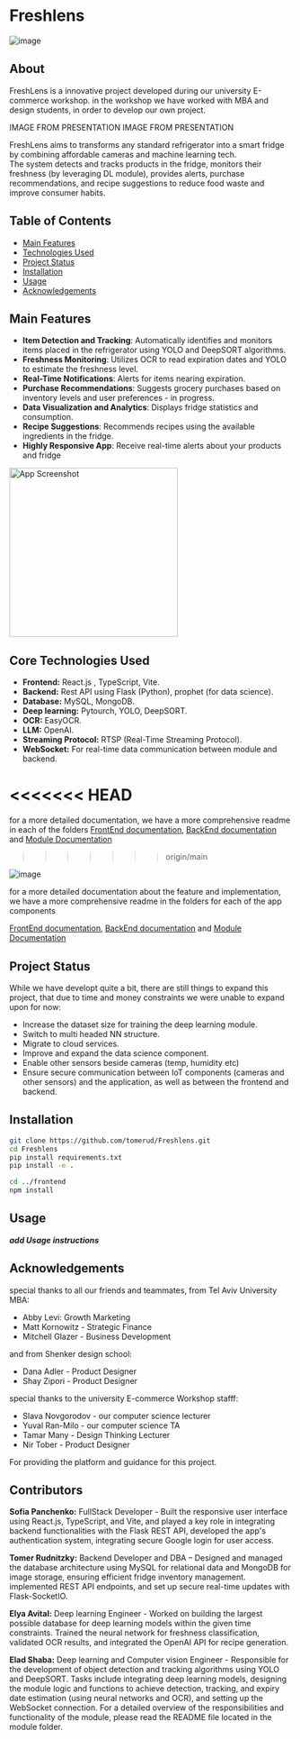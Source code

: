 # Freshlens

![image](https://github.com/user-attachments/assets/f8d4a865-584b-4bf8-afbe-fa5c1091537b)

## About

FreshLens is a innovative project developed during our university E-commerce workshop.
in the workshop we have worked with MBA and design students, in order to develop our own project.

IMAGE FROM PRESENTATION
IMAGE FROM PRESENTATION

FreshLens aims to transforms any standard refrigerator into a smart fridge by combining affordable cameras and machine learning tech.  
The system detects and tracks products in the fridge, monitors their freshness (by leveraging DL module), provides alerts, purchase recommendations, and recipe suggestions to reduce food waste and improve consumer habits.


## Table of Contents

- [Main Features](#main-Features)
- [Technologies Used](#technologies-used)
- [Project Status](#project-status)
- [Installation](#installation)
- [Usage](#usage)
- [Acknowledgements](#acknowledgements)


## Main Features
- **Item Detection and Tracking**: Automatically identifies and monitors items placed in the refrigerator using YOLO and DeepSORT algorithms.
- **Freshness Monitoring**: Utilizes OCR to read expiration dates and YOLO to estimate the freshness level.
- **Real-Time Notifications**: Alerts for items nearing expiration.
- **Purchase Recommendations**: Suggests grocery purchases based on inventory levels and user preferences - in progress.
- **Data Visualization and Analytics**: Displays fridge statistics and consumption.
- **Recipe Suggestions**: Recommends recipes using the available ingredients in the fridge.
- **Highly Responsive App**: Receive real-time alerts about your products and fridge


<img src="https://github.com/user-attachments/assets/d0cd3a48-56eb-4912-8b85-32657afcac47" alt="App Screenshot" width="300" />


## Core Technologies Used
- **Frontend:** React.js , TypeScript, Vite.
- **Backend:** Rest API using Flask (Python), prophet (for data science).
- **Database:** MySQL, MongoDB.
- **Deep learning:** Pytourch, YOLO, DeepSORT.
- **OCR:** EasyOCR.
- **LLM:** OpenAI.
- **Streaming Protocol:** RTSP (Real-Time Streaming Protocol).
- **WebSocket:** For real-time data communication between module and backend.

<<<<<<< HEAD
=======
for a more detailed documentation, we have a more comprehensive readme in each of the folders
[FrontEnd documentation](https://github.com/tomerud/Freshlens/blob/3d6d1015b6b6b527dc0a2cb5d9e1031f7224fd86/frontend/README.md),
[BackEnd documentation](https://github.com/tomerud/Freshlens/blob/3d6d1015b6b6b527dc0a2cb5d9e1031f7224fd86/backend/README.md) and
[Module Documentation](https://github.com/tomerud/Freshlens/blob/3d6d1015b6b6b527dc0a2cb5d9e1031f7224fd86/module/README.md)

>>>>>>> origin/main

![image](https://github.com/user-attachments/assets/a3949139-635d-4753-bc09-0d897cea7904)


for a more detailed documentation about the feature and implementation, we have a more comprehensive readme in the folders for each of the app components


[FrontEnd documentation](https://github.com/tomerud/Freshlens/blob/3d6d1015b6b6b527dc0a2cb5d9e1031f7224fd86/frontend/README.md), 
[BackEnd documentation](https://github.com/tomerud/Freshlens/blob/3d6d1015b6b6b527dc0a2cb5d9e1031f7224fd86/backend/README.md) and
[Module Documentation](https://github.com/tomerud/Freshlens/blob/3d6d1015b6b6b527dc0a2cb5d9e1031f7224fd86/module/README.md)


## Project Status
While we have developt quite a bit, there are still things to expand this project, that due to time and money constraints we were unable to expand upon for now:
- Increase the dataset size for training the deep learning module.
- Switch to multi headed NN structure.
- Migrate to cloud services.
- Improve and expand the data science component.
- Enable other sensors beside cameras (temp, humidity etc)
- Ensure secure communication between IoT components (cameras and other sensors) and the application, as well as between the frontend and backend.


## Installation

```bash
git clone https://github.com/tomerud/Freshlens.git
cd Freshlens
pip install requirements.txt
pip install -e .

cd ../frontend
npm install
```

## Usage
***add Usage instructions***

## Acknowledgements

special thanks to all our friends and teammates, from Tel Aviv University MBA:
- Abby Levi: Growth Marketing
- Matt Kornowitz - Strategic Finance
- Mitchell Glazer - Business Development

and from Shenker design school:
- Dana Adler - Product Designer
- Shay Zipori - Product Designer

special thanks to the university E-commerce Workshop stafff: 
- Slava Novgorodov - our computer science lecturer
- Yuval Ran-Milo - our computer science TA
- Tamar Many - Design Thinking Lecturer
- Nir Tober - Product Designer

For providing the platform and guidance for this project.

## Contributors
**Sofia Panchenko:** FullStack Developer - Built the responsive user interface using React.js, TypeScript, and Vite, and played a key role in integrating backend functionalities with the Flask REST API,
developed the app's authentication system, integrating secure Google login for user access.

**Tomer Rudnitzky:**  Backend Developer and DBA – Designed and managed the database architecture using MySQL for relational data and MongoDB for image storage, ensuring efficient fridge inventory management. implemented REST API endpoints, and set up secure real-time updates with Flask-SocketIO.

**Elya Avital:** Deep learning Engineer - Worked on building the largest possible database for deep learning models within the given time constraints. Trained the neural network for freshness classification, validated OCR results, and integrated the OpenAI API for recipe generation.

**Elad Shaba:** Deep learning and Computer vision Engineer  - Responsible for the development of object detection and tracking algorithms using YOLO and DeepSORT. Tasks include integrating deep learning models, designing the module logic and functions to achieve detection, tracking, and expiry date estimation (using neural networks and OCR), and setting up the WebSocket connection.
For a detailed overview of the responsibilities and functionality of the module, please read the README file located in the module folder.
